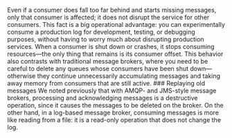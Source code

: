 Even if a consumer does fall too far behind and starts missing messages, only that consumer is
affected; it does not disrupt the service for other consumers. This fact is a big operational
advantage: you can experimentally consume a production log for development, testing, or debugging
purposes, without having to worry much about disrupting production services. When a consumer is shut
down or crashes, it stops consuming resources—the only thing that remains is its consumer offset. This behavior also contrasts with traditional message brokers, where you need to be careful to delete
any queues whose consumers have been shut down—otherwise they continue unnecessarily accumulating
messages and taking away memory from consumers that are still active. ### Replaying old messages 
We noted previously that with AMQP- and JMS-style message brokers, processing and acknowledging
messages is a destructive operation, since it causes the messages to be deleted on the broker. On
the other hand, in a log-based message broker, consuming messages is more like reading from a file:
it is a read-only operation that does not change the log.
